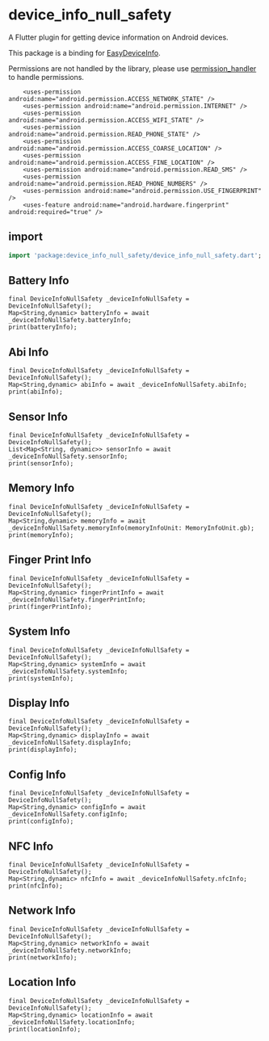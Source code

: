 # device_info_null_safety

A Flutter plugin for getting device information on Android devices.

This package is a binding for [EasyDeviceInfo](https://github.com/nisrulz/easydeviceinfo).

Permissions are not handled by the library, please use [permission_handler](https://pub.dartlang.org/packages/permission_handler) to handle permissions.
```
    <uses-permission android:name="android.permission.ACCESS_NETWORK_STATE" />
    <uses-permission android:name="android.permission.INTERNET" />
    <uses-permission android:name="android.permission.ACCESS_WIFI_STATE" />
    <uses-permission android:name="android.permission.READ_PHONE_STATE" />
    <uses-permission android:name="android.permission.ACCESS_COARSE_LOCATION" />
    <uses-permission android:name="android.permission.ACCESS_FINE_LOCATION" />
    <uses-permission android:name="android.permission.READ_SMS" />
    <uses-permission android:name="android.permission.READ_PHONE_NUMBERS" />
    <uses-permission android:name="android.permission.USE_FINGERPRINT" />
    <uses-feature android:name="android.hardware.fingerprint" android:required="true" />
```

## import

```dart
import 'package:device_info_null_safety/device_info_null_safety.dart';
```

## Battery Info
```
final DeviceInfoNullSafety _deviceInfoNullSafety = DeviceInfoNullSafety();
Map<String,dynamic> batteryInfo = await _deviceInfoNullSafety.batteryInfo;
print(batteryInfo);
```

## Abi Info
```
final DeviceInfoNullSafety _deviceInfoNullSafety = DeviceInfoNullSafety();
Map<String,dynamic> abiInfo = await _deviceInfoNullSafety.abiInfo;
print(abiInfo);
```

## Sensor Info
```
final DeviceInfoNullSafety _deviceInfoNullSafety = DeviceInfoNullSafety();
List<Map<String, dynamic>> sensorInfo = await _deviceInfoNullSafety.sensorInfo;
print(sensorInfo);
```

## Memory Info
```
final DeviceInfoNullSafety _deviceInfoNullSafety = DeviceInfoNullSafety();
Map<String,dynamic> memoryInfo = await _deviceInfoNullSafety.memoryInfo(memoryInfoUnit: MemoryInfoUnit.gb);
print(memoryInfo);
```

## Finger Print Info
```
final DeviceInfoNullSafety _deviceInfoNullSafety = DeviceInfoNullSafety();
Map<String,dynamic> fingerPrintInfo = await _deviceInfoNullSafety.fingerPrintInfo;
print(fingerPrintInfo);
```

## System Info
```
final DeviceInfoNullSafety _deviceInfoNullSafety = DeviceInfoNullSafety();
Map<String,dynamic> systemInfo = await _deviceInfoNullSafety.systemInfo;
print(systemInfo);
```

## Display Info
```
final DeviceInfoNullSafety _deviceInfoNullSafety = DeviceInfoNullSafety();
Map<String,dynamic> displayInfo = await _deviceInfoNullSafety.displayInfo;
print(displayInfo);
```

## Config Info
```
final DeviceInfoNullSafety _deviceInfoNullSafety = DeviceInfoNullSafety();
Map<String,dynamic> configInfo = await _deviceInfoNullSafety.configInfo;
print(configInfo);
```

## NFC Info
```
final DeviceInfoNullSafety _deviceInfoNullSafety = DeviceInfoNullSafety();
Map<String,dynamic> nfcInfo = await _deviceInfoNullSafety.nfcInfo;
print(nfcInfo);
```

## Network Info
```
final DeviceInfoNullSafety _deviceInfoNullSafety = DeviceInfoNullSafety();
Map<String,dynamic> networkInfo = await _deviceInfoNullSafety.networkInfo;
print(networkInfo);
```

## Location Info
```
final DeviceInfoNullSafety _deviceInfoNullSafety = DeviceInfoNullSafety();
Map<String,dynamic> locationInfo = await _deviceInfoNullSafety.locationInfo;
print(locationInfo);
```
